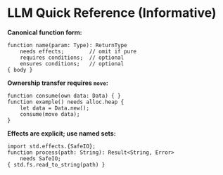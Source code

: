 # LLM Quick Reference (Informative)

**Canonical function form:**
```cantrip
function name(param: Type): ReturnType
    needs effects;        // omit if pure
    requires conditions;  // optional
    ensures conditions;   // optional
{ body }
```

**Ownership transfer requires `move`:**
```cantrip
function consume(own data: Data) { }
function example() needs alloc.heap {
    let data = Data.new();
    consume(move data);
}
```

**Effects are explicit; use named sets:**
```cantrip
import std.effects.{SafeIO};
function process(path: String): Result<String, Error>
    needs SafeIO;
{ std.fs.read_to_string(path) }
```
